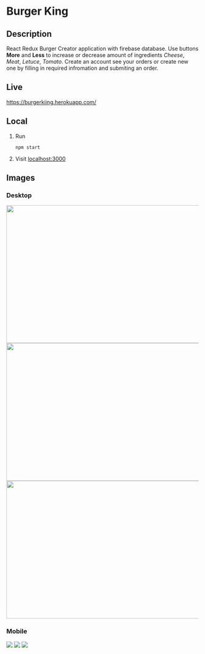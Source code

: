 # Burger King

## Description
React Redux Burger Creator application with firebase database.
Use buttons **More** and **Less** to increase or decrease amount of ingredients 
*Cheese*, *Meat*, *Letuce*, *Tomato*.
Create an account see your orders or create new one by filling
in required infromation and submiting an order. 

## Live
<https://burgerkiing.herokuapp.com/>

## Local
1. Run 
    ```
    npm start 
    ```
1. Visit <localhost:3000>

## Images


### Desktop

<img src="https://i.ibb.co/k3tSjdD/Screenshot-2019-01-30-at-10-55-26.png" width="640" height="360">
<img src="https://i.ibb.co/k5QVW2g/Screenshot-2019-01-30-at-11-23-13.png" width="640" height="360" >
<img src="https://i.ibb.co/Nj9LHwQ/Screenshot-2019-01-30-at-11-23-34.png" width="640" height="360">


### Mobile

<img src="https://i.ibb.co/Z8ZpMgG/Screenshot-2019-01-30-at-11-14-48.png">
<img src="https://i.ibb.co/W6g1Dd9/Screenshot-2019-01-30-at-11-17-27.png">
<img src="https://i.ibb.co/sWTFyBD/Screenshot-2019-01-30-at-11-17-53.png">